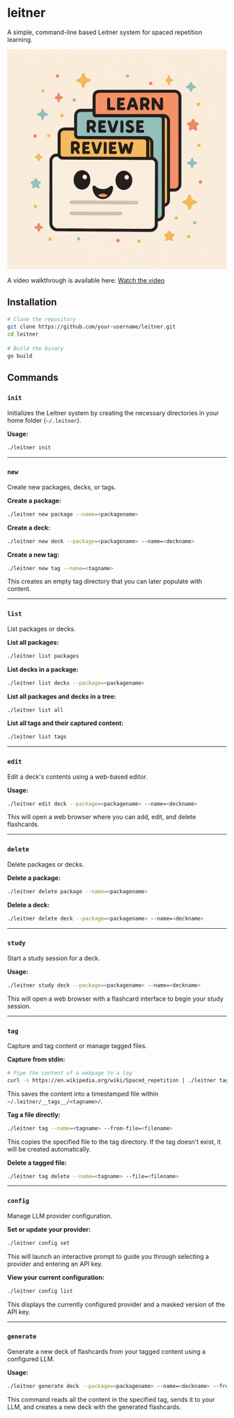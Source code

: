 # leitner

A simple, command-line based Leitner system for spaced repetition learning.

![Leitner logo](leitner.png)


A video walkthrough is available here: [Watch the video](https://sebbarry-personal.nyc3.digitaloceanspaces.com/videos/leitner-1.mp4)

## Installation

```bash
# Clone the repository
git clone https://github.com/your-username/leitner.git
cd leitner

# Build the binary
go build
```

## Commands

### `init`

Initializes the Leitner system by creating the necessary directories in your home folder (`~/.leitner`).

**Usage:**
```bash
./leitner init
```

---

### `new`

Create new packages, decks, or tags.

**Create a package:**
```bash
./leitner new package --name=<packagename>
```

**Create a deck:**
```bash
./leitner new deck --package=<packagename> --name=<deckname>
```

**Create a new tag:**
```bash
./leitner new tag --name=<tagname>
```
This creates an empty tag directory that you can later populate with content.

---

### `list`

List packages or decks.

**List all packages:**
```bash
./leitner list packages
```

**List decks in a package:**
```bash
./leitner list decks --package=<packagename>
```

**List all packages and decks in a tree:**
```bash
./leitner list all
```

**List all tags and their captured content:**
```bash
./leitner list tags
```

---

### `edit`

Edit a deck's contents using a web-based editor.

**Usage:**
```bash
./leitner edit deck --package=<packagename> --name=<deckname>
```
This will open a web browser where you can add, edit, and delete flashcards.

---

### `delete`

Delete packages or decks.

**Delete a package:**
```bash
./leitner delete package --name=<packagename>
```

**Delete a deck:**
```bash
./leitner delete deck --package=<packagename> --name=<deckname>
```

---

### `study`

Start a study session for a deck.

**Usage:**
```bash
./leitner study deck --package=<packagename> --name=<deckname>
```
This will open a web browser with a flashcard interface to begin your study session.

---

### `tag`

Capture and tag content or manage tagged files.

**Capture from stdin:**
```bash
# Pipe the content of a webpage to a tag
curl -s https://en.wikipedia.org/wiki/Spaced_repetition | ./leitner tag --name=learning
```
This saves the content into a timestamped file within `~/.leitner/__tags__/<tagname>/`.

**Tag a file directly:**
```bash
./leitner tag --name=<tagname> --from-file=<filename>
```
This copies the specified file to the tag directory. If the tag doesn't exist, it will be created automatically.

**Delete a tagged file:**
```bash
./leitner tag delete --name=<tagname> --file=<filename>
```

---

### `config`

Manage LLM provider configuration.

**Set or update your provider:**
```bash
./leitner config set
```
This will launch an interactive prompt to guide you through selecting a provider and entering an API key.

**View your current configuration:**
```bash
./leitner config list
```
This displays the currently configured provider and a masked version of the API key.

---

### `generate`

Generate a new deck of flashcards from your tagged content using a configured LLM.

**Usage:**
```bash
./leitner generate deck --package=<packagename> --name=<deckname> --from-tag=<tagname> --cardcount=15
```
This command reads all the content in the specified tag, sends it to your LLM, and creates a new deck with the generated flashcards.
